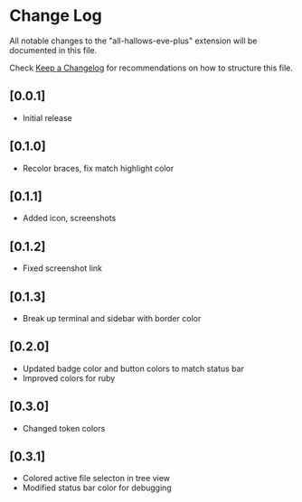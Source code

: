 # Change Log
All notable changes to the "all-hallows-eve-plus" extension will be documented in this file.

Check [Keep a Changelog](http://keepachangelog.com/) for recommendations on how to structure this file.

## [0.0.1]
- Initial release

## [0.1.0]
- Recolor braces, fix match highlight color

## [0.1.1]
- Added icon, screenshots

## [0.1.2]
- Fixed screenshot link

## [0.1.3]
- Break up terminal and sidebar with border color

## [0.2.0]
- Updated badge color and button colors to match status bar
- Improved colors for ruby

## [0.3.0]
- Changed token colors

## [0.3.1]
- Colored active file selecton in tree view
- Modified status bar color for debugging